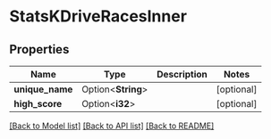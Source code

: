 # StatsKDriveRacesInner

## Properties

Name | Type | Description | Notes
------------ | ------------- | ------------- | -------------
**unique_name** | Option<**String**> |  | [optional]
**high_score** | Option<**i32**> |  | [optional]

[[Back to Model list]](../README.md#documentation-for-models) [[Back to API list]](../README.md#documentation-for-api-endpoints) [[Back to README]](../README.md)


